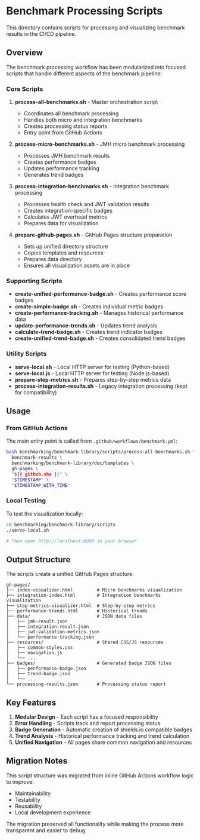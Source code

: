 # Benchmark Processing Scripts

This directory contains scripts for processing and visualizing benchmark results in the CI/CD pipeline.

## Overview

The benchmark processing workflow has been modularized into focused scripts that handle different aspects of the benchmark pipeline:

### Core Scripts

1. **process-all-benchmarks.sh** - Master orchestration script
   - Coordinates all benchmark processing
   - Handles both micro and integration benchmarks
   - Creates processing status reports
   - Entry point from GitHub Actions

2. **process-micro-benchmarks.sh** - JMH micro benchmark processing
   - Processes JMH benchmark results
   - Creates performance badges
   - Updates performance tracking
   - Generates trend badges

3. **process-integration-benchmarks.sh** - Integration benchmark processing
   - Processes health check and JWT validation results
   - Creates integration-specific badges
   - Calculates JWT overhead metrics
   - Prepares data for visualization

4. **prepare-github-pages.sh** - GitHub Pages structure preparation
   - Sets up unified directory structure
   - Copies templates and resources
   - Prepares data directory
   - Ensures all visualization assets are in place

### Supporting Scripts

- **create-unified-performance-badge.sh** - Creates performance score badges
- **create-simple-badge.sh** - Creates individual metric badges
- **create-performance-tracking.sh** - Manages historical performance data
- **update-performance-trends.sh** - Updates trend analysis
- **calculate-trend-badge.sh** - Creates trend indicator badges
- **create-unified-trend-badge.sh** - Creates consolidated trend badges

### Utility Scripts

- **serve-local.sh** - Local HTTP server for testing (Python-based)
- **serve-local.js** - Local HTTP server for testing (Node.js-based)
- **prepare-step-metrics.sh** - Prepares step-by-step metrics data
- **process-integration-results.sh** - Legacy integration processing (kept for compatibility)

## Usage

### From GitHub Actions

The main entry point is called from `.github/workflows/benchmark.yml`:

```bash
bash benchmarking/benchmark-library/scripts/process-all-benchmarks.sh \
  benchmark-results \
  benchmarking/benchmark-library/doc/templates \
  gh-pages \
  "${{ github.sha }}" \
  "$TIMESTAMP" \
  "$TIMESTAMP_WITH_TIME"
```

### Local Testing

To test the visualization locally:

```bash
cd benchmarking/benchmark-library/scripts
./serve-local.sh

# Then open http://localhost:8080 in your browser
```

## Output Structure

The scripts create a unified GitHub Pages structure:

```
gh-pages/
├── index-visualizer.html         # Micro benchmarks visualization
├── integration-index.html        # Integration benchmarks visualization
├── step-metrics-visualizer.html  # Step-by-step metrics
├── performance-trends.html       # Historical trends
├── data/                         # JSON data files
│   ├── jmh-result.json
│   ├── integration-result.json
│   ├── jwt-validation-metrics.json
│   └── performance-tracking.json
├── resources/                    # Shared CSS/JS resources
│   ├── common-styles.css
│   ├── navigation.js
│   └── ...
├── badges/                       # Generated badge JSON files
│   ├── performance-badge.json
│   ├── trend-badge.json
│   └── ...
└── processing-results.json       # Processing status report
```

## Key Features

1. **Modular Design** - Each script has a focused responsibility
2. **Error Handling** - Scripts track and report processing status
3. **Badge Generation** - Automatic creation of shields.io compatible badges
4. **Trend Analysis** - Historical performance tracking and trend calculation
5. **Unified Navigation** - All pages share common navigation and resources

## Migration Notes

This script structure was migrated from inline GitHub Actions workflow logic to improve:
- Maintainability
- Testability
- Reusability
- Local development experience

The migration preserved all functionality while making the process more transparent and easier to debug.